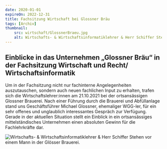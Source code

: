 ```yaml
---
date: 2020-01-01
expireOn: 2022-12-31
title: Fachsitzung Wirtschaft bei Glossner Bräu
tags: [Archiv]
thumbnail:
    src: wirtschaft/GlossnerBraeu.jpg
    alt: Wirtschafts- & Wirtschaftsinformatiklehrer & Herr Schiffer Stehen vor einem Mann in der Glösser Brauerei. 
---
```


<h2>Einblicke in das Unternehmen „Glossner Bräu“ in der Fachsitzung Wirtschaft und Recht/ Wirtschaftsinformatik </h2>

<p>Um in der Fachsitzung nicht nur fachinterne Angelegenheiten auszutauschen, sondern auch neuen fachlichen Input zu erhalten, trafen sich die Wirtschaftslehrer:innen am 21.10.2021 bei der ortsansässigen Glossner Brauerei. Nach einer Führung durch die Brauerei und Abfüllanlage stand uns Geschäftsführer Michael Glossner, ehemaliger WGG-ler, für ein sehr offenes und unglaublich interessantes Gespräch zur Verfügung. Gerade in der aktuellen Situation stellt ein Einblick in ein ortsansässiges mittelständisches Unternehmen einen absoluten Gewinn für die Fachlehrkräfte dar.</p>

<img src= "/images/wirtschaft/GlossnerBraeu.jpg" alt="Wirtschafts- & Wirtschaftsinformatiklehrer & Herr Schiffer Stehen vor einem Mann in der Glösser Brauerei. "/>